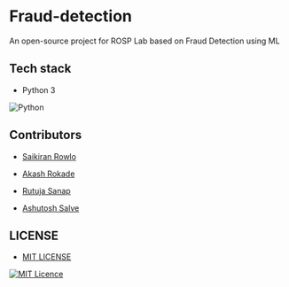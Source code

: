 # Fraud-detection


An open-source project for ROSP Lab based on Fraud Detection using ML

## Tech stack 
- Python 3

<p align="#">
<img alt="Python" src="https://img.shields.io/badge/python3-%23e4626b.svg?style=for-the-badge&logo=python3&logoColor=%23F7DF1E"/>
  </p>


## Contributors

- [ Saikiran Rowlo](https://github.com/Saikiranrowlo)

- [Akash Rokade](https://github.com/akashrokade1432)

- [Rutuja Sanap](https://github.com/rutujasanap)

- [Ashutosh Salve](https://github.com/ashutosh2908)



## LICENSE

- [MIT LICENSE](https://github.com/Saikiranrowlo/Fraud-detection/blob/main/LICENSE)


[![MIT Licence](https://badges.frapsoft.com/os/mit/mit.svg?v=103)](https://github.com/Saikiranrowlo/Fraud-detection/blob/main/LICENSE)
